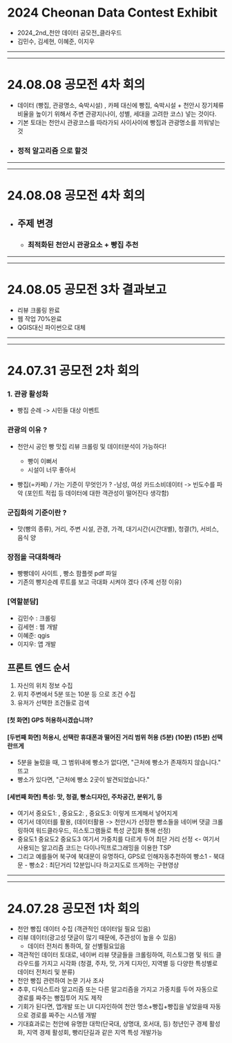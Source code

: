 # 2024 Cheonan Data Contest Exhibit
- 2024_2nd_천안 데이터 공모전_클라우드
- 김민수, 김세현, 이혜준, 이지우

---------------------------------
---------------------------------
# 24.08.08 공모전 4차 회의
- 데이터 (빵집, 관광명소, 숙박시설) , 카페 대신에 빵집, 숙박시설 + 천안시 장기체류 비율을 높이기 위해서 주변 관광지(나이, 성별, 세대을 고려한 코스) 넣는 것이다.
- 기본 토대는 천안시 관광코스를 따라가되 사이사이에 빵집과 관광명소를 끼워넣는 것
- ### 정적 알고리즘 으로 할것
---------------------------------
---------------------------------
# 24.08.08 공모전 4차 회의
- ## 주제 변경
  - ### 최적화된 천안시 관광요소 + 빵집 추천
---------------------------------
---------------------------------
# 24.08.05 공모전 3차 결과보고
- 리뷰 크롤링 완료
- 웹 작업 70%완료
- QGIS대신 파이썬으로 대체
---------------------------------
---------------------------------
# 24.07.31 공모전 2차 회의

### 1. 관광 활성화

- 빵집 순례 -> 시민들 대상 이벤트 

### 관광의 이유 ? 
- 천안시 공인 빵 맛집 리뷰 크롤링 및 데이터분석이 가능하다!
  - 빵이 이뻐서
  - 시설이 너무 좋아서

- 빵집(=카페) / 가는 기준이 무엇인가 ?
  -남성, 여성 카드소비데이터 -> 빈도수를 파악 (포인트 적립 등 데이터에 대한 객관성이 떨어진다 생각함)

### 군집화의 기준이란 ? 
  - 맛(빵의 종류), 거리, 주변 시설, 관경, 가격, 대기시간(시간대별), 청결(?), 서비스, 음식 양

### 장점을 극대화해라
  - 빵빵데이 사이트 , 빵소 팜플렛 pdf 파일
  - 기존의 빵지순례 루트를 보고 극대화 시켜야 겠다 (주제 선정 이유)

### [역할분담]
  - 김민수 : 크롤링
  - 김세현 : 웹 개발
  - 이혜준: qgis
  - 이지우: 앱 개발 

## 프론트 엔드 순서
1. 자신의 위치 정보 수집
2. 위치 주변에서 5분 또는 10분 등 으로 조건 수집
3. 유저가 선택한 조건들로 검색
   
#### [첫 화면] GPS 허용하시겠습니까?
#### [두번째 화면] 허용시, 선택란 휴대폰과 떨어진 거리 범위 허용 (5분) (10분) (15분) 선택란뜨게
- 5분을 눌렀을 때, 그 범위내에 빵소가 없다면, "근처에 빵소가 존재하지 않습니다." 뜨고
- 빵소가 있다면, "근처에 빵소 2곳이 발견되었습니다."
#### [세번째 화면] 특성: 맛, 청결, 빵소디자인, 주차공간, 분위기, 등
- 여기서 중요도1: , 중요도2: , 중요도3: 이렇게 뜨게해서 넣어지게
- 여기서 데이터를 활용, (데이터활용 -> 천안시가 선정한 빵소들을 네이버 댓글 크롤링하여 워드클라우드, 히스토그램들로 특성 군집화 통해 선정)
- 중요도1 중요도2 중요도3 여기서 가중치를 다르게 두어 최단 거리 선정 <- 여기서 사용되는 알고리즘 코드는 다이나믹프로그래밍을 이용한 TSP
- 그리고 예를들어 북구에 북대문이 유명하다, GPS로 인해자동추천하여 빵소1 - 북대문 - 빵소2  : 최단거리 12분입니다 하고지도로 뜨게하는 구현영상
---------------------------------
---------------------------------
# 24.07.28 공모전 1차 회의
- 천안 빵집 데이터 수집 (객관적인 데이터일 필요 있음) 
- 리뷰 데이터(광고성 댓글이 많기 때문에, 주관성이 높을 수 있음)
   - 데이터 전처리 통하여, 잘 선별필요있음
- 객관적인 데이터 토대로, 네이버 리뷰 댓글들을 크롤링하여, 히스토그램 및 워드 클라우드를 가지고 시각화 (청결, 주차, 맛, 가게 디자인, 지역별 등 다양한 특성별로 데이터 전처리 및 분류)
- 천안 빵집 관련하여 논문 기사 조사
- 추후, 다익스트라 알고리즘 또는 다른 알고리즘을 가지고 가중치를 두어 자동으로 경로를 짜주는 빵집투어 지도 제작
- 기회가 된다면, 앱개발 또는 UI 디자인하여 천안 명소+빵집+빵집을 넣었을때 자동으로 경로를 짜주는 시스템 개발
- 기대효과로는 천안에 유명한 대학(단국대, 상명대, 호서대, 등) 청년인구 경제 활성화, 지역 경제 활성회, 빵리단길과 같은 지역 특성 개발가능 
